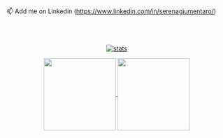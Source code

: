 📫 Add me on Linkedin (https://www.linkedin.com/in/serenagiumentaro/)

<!---
SerenaGiumentaro/SerenaGiumentaro is a ✨ special ✨ repository because its `README.md` (this file) appears on your GitHub profile.
You can click the Preview link to take a look at your changes.
--->
</br></br>
<p align="center">
  <a href="https://github.com/francesco-buscicchio">
    <img align="center" src="https://github-readme-streak-stats.herokuapp.com/?user=SerenaGiumentaro&theme=dracula" alt="stats" />
  </a>
</p>

<p align="center">
   <a href="https://github.com/francesco-buscicchio?tab=repositories">
    <img
      align="center"
      height="165"
      src="https://github-readme-stats.vercel.app/api/top-langs/?username=SerenaGiumentaro&langs_count=8&layout=compact&theme=dracula"
    />
  </a>
  
  <a href="https://github.com/francesco-buscicchio?tab=repositories">
    <img
      align="center"
      height="165"
      src="https://github-readme-stats.vercel.app/api?username=francesco-buscicchio&count_private=true&show_icons=true&custom_title=Github%20Status&hide=issues&theme=dracula"
    />
  </a>
</p>
